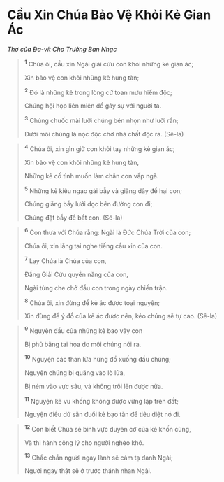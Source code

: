 # Cầu Xin Chúa Bảo Vệ Khỏi Kẻ Gian Ác
*Thơ của Ða-vít Cho Trưởng Ban Nhạc*

> <sup><b>1</b></sup> Chúa ôi, cầu xin Ngài giải cứu con khỏi những kẻ gian ác;
> 
> Xin bảo vệ con khỏi những kẻ hung tàn;
> 
> <sup><b>2</b></sup> Ðó là những kẻ trong lòng cứ toan mưu hiểm độc;
> 
> Chúng hội họp liên miên để gây sự với người ta.
> 
> <sup><b>3</b></sup> Chúng chuốc mài lưỡi chúng bén nhọn như lưỡi rắn;
> 
> Dưới môi chúng là nọc độc chờ nhả chất độc ra. (Sê-la)
>


> <sup><b>4</b></sup> Chúa ôi, xin gìn giữ con khỏi tay những kẻ gian ác;
> 
> Xin bảo vệ con khỏi những kẻ hung tàn,
> 
> Những kẻ cố tình muốn làm chân con vấp ngã.
> 
> <sup><b>5</b></sup> Những kẻ kiêu ngạo gài bẫy và giăng dây để hại con;
> 
> Chúng giăng bẫy lưới dọc bên đường con đi;
> 
> Chúng đặt bẫy để bắt con. (Sê-la)
>


> <sup><b>6</b></sup> Con thưa với Chúa rằng: Ngài là Ðức Chúa Trời của con;
> 
> Chúa ôi, xin lắng tai nghe tiếng cầu xin của con.
> 
> <sup><b>7</b></sup> Lạy Chúa là Chúa của con,
> 
> Ðấng Giải Cứu quyền năng của con,
> 
> Ngài từng che chở đầu con trong ngày chiến trận.
> 
> <sup><b>8</b></sup> Chúa ôi, xin đừng để kẻ ác được toại nguyện;
> 
> Xin đừng để ý đồ của kẻ ác được nên, kẻo chúng sẽ tự cao. (Sê-la)
>


> <sup><b>9</b></sup> Nguyện đầu của những kẻ bao vây con
> 
> Bị phủ bằng tai họa do môi chúng nói ra.
> 
> <sup><b>10</b></sup> Nguyện các than lửa hừng đổ xuống đầu chúng;
> 
> Nguyện chúng bị quăng vào lò lửa,
> 
> Bị ném vào vực sâu, và không trồi lên được nữa.
> 
> <sup><b>11</b></sup> Nguyện kẻ vu khống không được vững lập trên đất;
> 
> Nguyện điều dữ săn đuổi kẻ bạo tàn để tiêu diệt nó đi.
>


> <sup><b>12</b></sup> Con biết Chúa sẽ binh vực duyên cớ của kẻ khốn cùng,
> 
> Và thi hành công lý cho người nghèo khó.
> 
> <sup><b>13</b></sup> Chắc chắn người ngay lành sẽ cảm tạ danh Ngài;
> 
> Người ngay thật sẽ ở trước thánh nhan Ngài.
>

